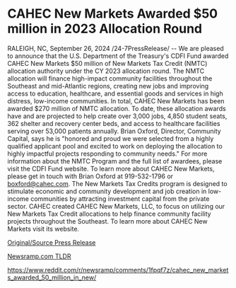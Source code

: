 # CAHEC New Markets Awarded $50 million in 2023 Allocation Round

RALEIGH, NC, September 26, 2024 /24-7PressRelease/ -- We are pleased to announce that the U.S. Department of the Treasury's CDFI Fund awarded CAHEC New Markets $50 million of New Markets Tax Credit (NMTC) allocation authority under the CY 2023 allocation round. The NMTC allocation will finance high-impact community facilities throughout the Southeast and mid-Atlantic regions, creating new jobs and improving access to education, healthcare, and essential goods and services in high distress, low-income communities.  In total, CAHEC New Markets has been awarded $270 million of NMTC allocation. To date, these allocation awards have and are projected to help create over 3,000 jobs, 4,850 student seats, 362 shelter and recovery center beds, and access to healthcare facilities serving over 53,000 patients annually.   Brian Oxford, Director, Community Capital, says he is "honored and proud we were selected from a highly qualified applicant pool and excited to work on deploying the allocation to highly impactful projects responding to community needs." For more information about the NMTC Program and the full list of awardees, please visit the CDFI Fund website.  To learn more about CAHEC New Markets, please get in touch with Brian Oxford at 919-532-1796 or boxford@cahec.com.  The New Markets Tax Credits program is designed to stimulate economic and community development and job creation in low-income communities by attracting investment capital from the private sector. CAHEC created CAHEC New Markets, LLC, to focus on utilizing our New Markets Tax Credit allocations to help finance community facility projects throughout the Southeast. To learn more about CAHEC New Markets visit its website. 

[Original/Source Press Release](https://www.24-7pressrelease.com/press-release/514688/cahec-new-markets-awarded-50-million-in-2023-allocation-round)
                    

[Newsramp.com TLDR](None) 

https://www.reddit.com/r/newsramp/comments/1fpqf7z/cahec_new_markets_awarded_50_million_in_new/